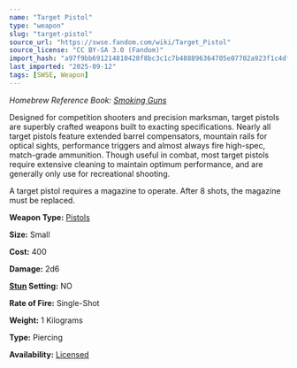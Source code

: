 ```yaml
---
name: "Target Pistol"
type: "weapon"
slug: "target-pistol"
source_url: "https://swse.fandom.com/wiki/Target_Pistol"
source_license: "CC BY-SA 3.0 (Fandom)"
import_hash: "a97f9bb691214810428f8bc3c1c7b488896364705e07702a923f1c4df49ab645"
last_imported: "2025-09-12"
tags: [SWSE, Weapon]
---
```

*Homebrew Reference Book: [Smoking Guns](https://swse.fandom.com/wiki/Smoking_Guns)*

Designed for competition shooters and precision marksman, target pistols are superbly crafted weapons built to exacting specifications. Nearly all target pistols feature extended barrel compensators, mountain rails for optical sights, performance triggers and almost always fire high-spec, match-grade ammunition. Though useful in combat, most target pistols require extensive cleaning to maintain optimum performance, and are generally only use for recreational shooting. 

A target pistol requires a magazine to operate. After 8 shots, the magazine must be replaced.

**Weapon Type:** [Pistols](https://swse.fandom.com/wiki/Pistols)

**Size:** Small

**Cost:** 400

**Damage:** 2d6

**[Stun](https://swse.fandom.com/wiki/Stun) Setting:** NO

**Rate of Fire:** Single-Shot

**Weight:** 1 Kilograms

**Type:** Piercing

**Availability:** [Licensed](https://swse.fandom.com/wiki/Licensed)